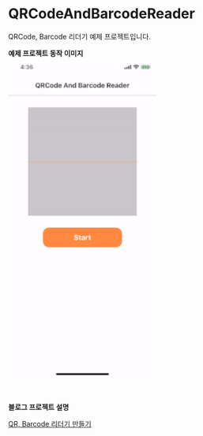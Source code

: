 # QRCodeAndBarcodeReader
QRCode, Barcode 리더기 예제 프로젝트입니다.

**예제 프로젝트 동작 이미지**<br>
<img src="Resource/QRCodeAndBarcodeReader.gif" width="300"/>

<br>

**블로그 프로젝트 설명**<br>

[QR, Barcode 리더기 만들기](https://swieeft.github.io/QRCodeAndBarcodeReader/)
